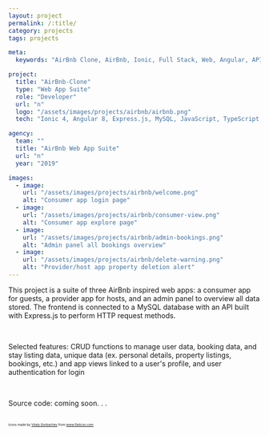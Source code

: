 ```yaml
---
layout: project
permalink: /:title/
category: projects
tags: projects

meta:
  keywords: "AirBnb Clone, AirBnb, Ionic, Full Stack, Web, Angular, API"

project:
  title: "AirBnb-Clone"
  type: "Web App Suite"
  role: "Developer"
  url: "n"
  logo: "/assets/images/projects/airbnb/airbnb.png"
  tech: "Ionic 4, Angular 8, Express.js, MySQL, JavaScript, TypeScript, HTML, CSS, Bootstrap, MySQL"

agency:
  team: "" 
  title: "AirBnb Web App Suite"
  url: "n"
  year: "2019"

images:
  - image:
    url: "/assets/images/projects/airbnb/welcome.png"
    alt: "Consumer app login page"
  - image:
    url: "/assets/images/projects/airbnb/consumer-view.png"
    alt: "Consumer app explore page"
  - image:
    url: "/assets/images/projects/airbnb/admin-bookings.png"
    alt: "Admin panel all bookings overview"
  - image:
    url: "/assets/images/projects/airbnb/delete-warning.png"
    alt: "Provider/host app property deletion alert"
---
```

<p>This project is a suite of three AirBnb inspired web apps: a consumer app for guests, a provider app for hosts, and an admin panel to overview all data stored. The frontend is connected to a MySQL database with an API built with Express.js to perform HTTP request methods. </p>
<br>
<p>Selected features: CRUD functions to manage user data, booking data, and stay listing data, unique data (ex. personal details, property listings, bookings, etc.) and app views linked to a user's profile, and user authentication for login</p>
<br>
<p>Source code: coming soon. . .</p> 
<br>
<div style="font-size: 0.4rem">Icons made by <a href="https://www.flaticon.com/authors/vitaly-gorbachev" title="Vitaly Gorbachev">Vitaly Gorbachev</a> from <a href="https://www.flaticon.com/">www.flaticon.com</a></div>

